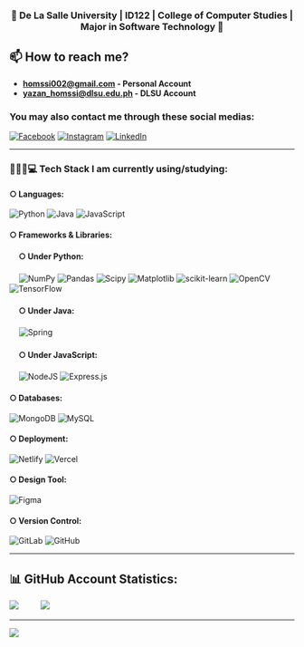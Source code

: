 <h3 align="center">🚀 De La Salle University | ID122 | College of Computer Studies | Major in Software Technology 🚀</h3>

## 📫 How to reach me?
- **homssi002@gmail.com - Personal Account**
- **yazan_homssi@dlsu.edu.ph - DLSU Account**

### You may also contact me through these social medias:
[![Facebook](https://img.shields.io/badge/Facebook-%231877F2.svg?logo=Facebook&logoColor=white)](https://www.facebook.com/Shinoruba/) [![Instagram](https://img.shields.io/badge/Instagram-%23E4405F.svg?logo=Instagram&logoColor=white)](https://www.instagram.com/shinoruba/) [![LinkedIn](https://img.shields.io/badge/LinkedIn-%230077B5.svg?logo=linkedin&logoColor=white)](https://www.linkedin.com/in/yazan-homssi/)

---

### 👨🏻‍🎓💻 Tech Stack I am currently using/studying:
#### ○ Languages:
![Python](https://img.shields.io/badge/python-3670A0?style=plastic&logo=python&logoColor=ffdd54) 
![Java](https://img.shields.io/badge/java-%23ED8B00.svg?style=plastic&logo=openjdk&logoColor=white) 
![JavaScript](https://img.shields.io/badge/javascript-%23323330.svg?style=plastic&logo=javascript&logoColor=%23F7DF1E) 

#### ○ Frameworks & Libraries:
#### ㅤ ○ Under Python:
 ㅤ ![NumPy](https://img.shields.io/badge/numpy-%23013243.svg?style=plastic&logo=numpy&logoColor=white) 
![Pandas](https://img.shields.io/badge/pandas-%23150458.svg?style=plastic&logo=pandas&logoColor=white)
![Scipy](https://img.shields.io/badge/SciPy-%230C55A5.svg?style=plastic&logo=scipy&logoColor=%white) 
![Matplotlib](https://img.shields.io/badge/Matplotlib-%23ffffff.svg?style=plastic&logo=Matplotlib&logoColor=black)
![scikit-learn](https://img.shields.io/badge/scikit--learn-%23F7931E.svg?style=plastic&logo=scikit-learn&logoColor=white)
![OpenCV](https://img.shields.io/badge/opencv-%23white.svg?style=plastic&logo=opencv&logoColor=white) 
![TensorFlow](https://img.shields.io/badge/TensorFlow-%23FF6F00.svg?style=plastic&logo=TensorFlow&logoColor=white) 

#### ㅤ ○ Under Java:
 ㅤ ![Spring](https://img.shields.io/badge/spring-%236DB33F.svg?style=plastic&logo=spring&logoColor=white)

#### ㅤ ○ Under JavaScript:
 ㅤ ![NodeJS](https://img.shields.io/badge/node.js-6DA55F?style=plastic&logo=node.js&logoColor=white) 
![Express.js](https://img.shields.io/badge/express.js-%23404d59.svg?style=plastic&logo=express&logoColor=%2361DAFB) 

#### ○ Databases:
![MongoDB](https://img.shields.io/badge/MongoDB-%234ea94b.svg?style=plastic&logo=mongodb&logoColor=white) 
![MySQL](https://img.shields.io/badge/mysql-4479A1.svg?style=plastic&logo=mysql&logoColor=white) 

#### ○ Deployment:
![Netlify](https://img.shields.io/badge/netlify-%23000000.svg?style=plastic&logo=netlify&logoColor=#00C7B7) 
![Vercel](https://img.shields.io/badge/vercel-%23000000.svg?style=plastic&logo=vercel&logoColor=white) 

#### ○ Design Tool:
![Figma](https://img.shields.io/badge/figma-%23F24E1E.svg?style=plastic&logo=figma&logoColor=white) 

#### ○ Version Control:
![GitLab](https://img.shields.io/badge/gitlab-%23181717.svg?style=plastic&logo=gitlab&logoColor=white) 
![GitHub](https://img.shields.io/badge/github-%23121011.svg?style=plastic&logo=github&logoColor=white)

<!-- START
![HTML5](https://img.shields.io/badge/html5-%23E34F26.svg?style=plastic&logo=html5&logoColor=white) 
![CSS3](https://img.shields.io/badge/css3-%231572B6.svg?style=plastic&logo=css3&logoColor=white)

![PyTorch](https://img.shields.io/badge/PyTorch-%23EE4C2C.svg?style=plastic&logo=PyTorch&logoColor=white)

END -->
---

## 📊 GitHub Account Statistics:
<!-- ![](https://github-readme-stats.vercel.app/api?username=Shinoruba&theme=ayu-mirage&hide_border=false&include_all_commits=true&count_private=true)<br/> -->
<!-- Invisible character in between the following lmao: -->
![](https://nirzak-streak-stats.vercel.app/?user=Shinoruba&theme=ayu-mirage&hide_border=false)ㅤㅤㅤ![](https://github-readme-stats.vercel.app/api/top-langs/?username=Shinoruba&theme=ayu-mirage&hide_border=false&include_all_commits=true&count_private=true&layout=compact)

---
[![](https://visitcount.itsvg.in/api?id=Shinoruba&icon=0&color=0)](https://visitcount.itsvg.in)

<!--ㅤㅤㅤㅤㅤㅤㅤㅤㅤㅤㅤㅤㅤㅤㅤㅤㅤㅤ![](./invincible.gif) -->
